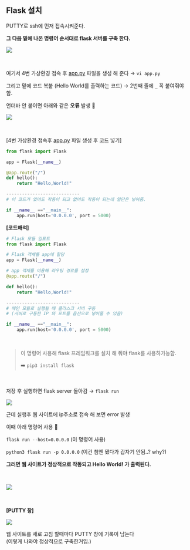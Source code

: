 ## **Flask 설치**
PUTTY로 ssh에 먼저 접속시켜준다.

**그 다음 밑에 나온 명령어 순서대로 flask 서버를 구축 한다.**


![](2023-03-21-10-10-40.png)

<br>

여기서 4번 가상환경 접속 후 [app.py](http://app.py) 파일을 생성 해 준다 → `vi app.py`

그리고 밑에 코드 복붙 (Hello World를 출력하는 코드) → 2번째 줄에 `_` 꼭 붙여줘야 함.

언더바 안 붙이면 아래와 같은 **오류** 발생 🔽

![](2023-03-21-10-13-08.png)

<br>

[4번 가상환경 접속후 [app.py](http://app.py) 파일 생성 후 코드 넣기]

```python
from flask import Flask

app = Flask(__name__)

@app.route("/")
def hello():
    return "Hello,World!"

----------------------------
# 이 코드가 있어도 작동이 되고 없어도 작동이 되는데 일단은 넣어줌.

if __name__ =="__main__":
    app.run(host='0.0.0.0', port = 5000)

```

**[코드해석]**

```python
# Flask 모듈 임포트
from flask import Flask

# Flask 객체를 app에 할당
app = Flask(__name__)

# app 객체를 이용해 라우팅 경로를 설정
@app.route("/")

def hello():
    return "Hello,World!"

----------------------------
# 메인 모듈로 실행될 때 플라스크 서버 구동 
# (서버로 구동한 IP 와 포트를 옵션으로 넣어줄 수 있음)

if __name__ =="__main__":
    app.run(host='0.0.0.0', port = 5000)

```

<br>

> 이 명령어 사용해 flask 프레임워크를 설치 해 줘야  flask를 사용하가능함.
> 
> 
> ➡️ `pip3 install flask` 
>

<br>

저장 후 실행하면 flask server 돌아감 → `flask run` 
<br>

![](2023-03-21-10-14-30.png)


근데 실행후  웹 사이트에 ip주소로 접속 해 보면 error 발생

이때 아래 명령어 사용 🔽

`flask run --host=0.0.0.0` (이 명령어 사용)

`python3 flask run -p 0.0.0.0` (이건 첨엔 됐다가 갑자기 안됨..?  why?)

**그러면 웹 사이트가 정상적으로 작동되고 Hello World! 가 출력된다.**

<br>

![](2023-03-21-10-15-54.png)

<br>

**[PUTTY 창]**

![](2023-03-21-10-17-51.png)

웹 사이트를 새로 고침 할때마다 PUTTY 창에 기록이 남는다 <br>
(이렇게 나와야 정상적으로 구축한거임.)